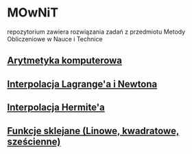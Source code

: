 # MOwNiT

repozytorium zawiera rozwiązania zadań z przedmiotu Metody Obliczeniowe w Nauce i Technice

## [Arytmetyka komputerowa](./lab1)


## [Interpolacja Lagrange'a i Newtona](./lab2a)


## [Interpolacja Hermite'a](./lab2b)


## [Funkcje sklejane (Linowe, kwadratowe, sześcienne)](./lab3)

